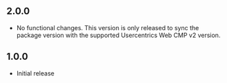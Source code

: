 ## 2.0.0

- No functional changes. This version is only released to sync the package version with the supported Usercentrics Web CMP v2 version.

## 1.0.0

- Initial release
